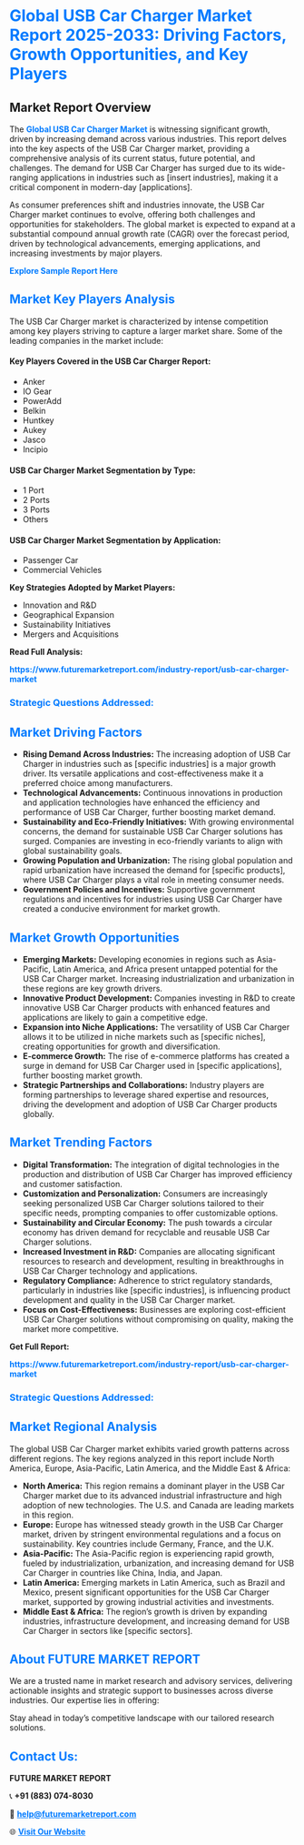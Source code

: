<h1 style="color: #007BFF;">Global USB Car Charger Market Report 2025-2033: Driving Factors, Growth Opportunities, and Key Players</h1>

<section id="overview">
<h2>Market Report Overview</h2>
<p>The <a href="https://www.futuremarketreport.com/industry-report/usb-car-charger-market" style="color: #007BFF; text-decoration: none;"><strong>Global USB Car Charger Market</strong></a> is witnessing significant growth, driven by increasing demand across various industries. This report delves into the key aspects of the USB Car Charger market, providing a comprehensive analysis of its current status, future potential, and challenges. The demand for USB Car Charger has surged due to its wide-ranging applications in industries such as [insert industries], making it a critical component in modern-day [applications].</p>
<p>As consumer preferences shift and industries innovate, the USB Car Charger market continues to evolve, offering both challenges and opportunities for stakeholders. The global market is expected to expand at a substantial compound annual growth rate (CAGR) over the forecast period, driven by technological advancements, emerging applications, and increasing investments by major players.</p>
</section>

<section id="overview">
<p><a href="https://www.futuremarketreport.com/request-sample/reportId=64172" style="color: #007BFF; text-decoration: none;"><strong>Explore Sample Report Here</strong></a></p>
</section>

<section id="key-players">
<h2 style="color: #007BFF;">Market Key Players Analysis</h2>
<p>The USB Car Charger market is characterized by intense competition among key players striving to capture a larger market share. Some of the leading companies in the market include:</p>
<h4>Key Players Covered in the USB Car Charger Report:</h4>
<ul><li>Anker</li><li>IO Gear</li><li>PowerAdd</li><li>Belkin</li><li>Huntkey</li><li>Aukey</li><li>Jasco</li><li>Incipio</li></ul>
<h4>USB Car Charger Market Segmentation by Type:</h4>
<ul><li>1 Port</li><li>2 Ports</li><li>3 Ports</li><li>Others</li></ul>

<h4>USB Car Charger Market Segmentation by Application:</h4>
<ul><li>Passenger Car</li><li>Commercial Vehicles</li></ul>
<p><strong>Key Strategies Adopted by Market Players:</strong></p>
<ul>
<li>Innovation and R&D</li>
<li>Geographical Expansion</li>
<li>Sustainability Initiatives</li>
<li>Mergers and Acquisitions</li>
</ul>
</section>

<section>
<p><strong>Read Full Analysis: </strong></p><a href="https://www.futuremarketreport.com/industry-report/usb-car-charger-market" style="color: #007BFF; text-decoration: none;"><strong>https://www.futuremarketreport.com/industry-report/usb-car-charger-market</strong></a>
<h3 style="color: #007BFF;">Strategic Questions Addressed:</h3>
</section>

<section id="driving-factors">
<h2 style="color: #007BFF;">Market Driving Factors</h2>
<ul>
<li><strong>Rising Demand Across Industries:</strong> The increasing adoption of USB Car Charger in industries such as [specific industries] is a major growth driver. Its versatile applications and cost-effectiveness make it a preferred choice among manufacturers.</li>
<li><strong>Technological Advancements:</strong> Continuous innovations in production and application technologies have enhanced the efficiency and performance of USB Car Charger, further boosting market demand.</li>
<li><strong>Sustainability and Eco-Friendly Initiatives:</strong> With growing environmental concerns, the demand for sustainable USB Car Charger solutions has surged. Companies are investing in eco-friendly variants to align with global sustainability goals.</li>
<li><strong>Growing Population and Urbanization:</strong> The rising global population and rapid urbanization have increased the demand for [specific products], where USB Car Charger plays a vital role in meeting consumer needs.</li>
<li><strong>Government Policies and Incentives:</strong> Supportive government regulations and incentives for industries using USB Car Charger have created a conducive environment for market growth.</li>
</ul>
</section>

<section id="growth-opportunities">
<h2 style="color: #007BFF;">Market Growth Opportunities</h2>
<ul>
<li><strong>Emerging Markets:</strong> Developing economies in regions such as Asia-Pacific, Latin America, and Africa present untapped potential for the USB Car Charger market. Increasing industrialization and urbanization in these regions are key growth drivers.</li>
<li><strong>Innovative Product Development:</strong> Companies investing in R&D to create innovative USB Car Charger products with enhanced features and applications are likely to gain a competitive edge.</li>
<li><strong>Expansion into Niche Applications:</strong> The versatility of USB Car Charger allows it to be utilized in niche markets such as [specific niches], creating opportunities for growth and diversification.</li>
<li><strong>E-commerce Growth:</strong> The rise of e-commerce platforms has created a surge in demand for USB Car Charger used in [specific applications], further boosting market growth.</li>
<li><strong>Strategic Partnerships and Collaborations:</strong> Industry players are forming partnerships to leverage shared expertise and resources, driving the development and adoption of USB Car Charger products globally.</li>
</ul>
</section>

<section id="trending-factors">
<h2 style="color: #007BFF;">Market Trending Factors</h2>
<ul>
<li><strong>Digital Transformation:</strong> The integration of digital technologies in the production and distribution of USB Car Charger has improved efficiency and customer satisfaction.</li>
<li><strong>Customization and Personalization:</strong> Consumers are increasingly seeking personalized USB Car Charger solutions tailored to their specific needs, prompting companies to offer customizable options.</li>
<li><strong>Sustainability and Circular Economy:</strong> The push towards a circular economy has driven demand for recyclable and reusable USB Car Charger solutions.</li>
<li><strong>Increased Investment in R&D:</strong> Companies are allocating significant resources to research and development, resulting in breakthroughs in USB Car Charger technology and applications.</li>
<li><strong>Regulatory Compliance:</strong> Adherence to strict regulatory standards, particularly in industries like [specific industries], is influencing product development and quality in the USB Car Charger market.</li>
<li><strong>Focus on Cost-Effectiveness:</strong> Businesses are exploring cost-efficient USB Car Charger solutions without compromising on quality, making the market more competitive.</li>
</ul>
</section>

<section>
<p><strong>Get Full Report: </strong></p><a href="https://www.futuremarketreport.com/industry-report/usb-car-charger-market" style="color: #007BFF; text-decoration: none;"><strong>https://www.futuremarketreport.com/industry-report/usb-car-charger-market</strong></a>
<h3 style="color: #007BFF;">Strategic Questions Addressed:</h3>
</section>


<section id="regional-analysis">
<h2 style="color: #007BFF;">Market Regional Analysis</h2>
<p>The global USB Car Charger market exhibits varied growth patterns across different regions. The key regions analyzed in this report include North America, Europe, Asia-Pacific, Latin America, and the Middle East & Africa:</p>
<ul>
<li><strong>North America:</strong> This region remains a dominant player in the USB Car Charger market due to its advanced industrial infrastructure and high adoption of new technologies. The U.S. and Canada are leading markets in this region.</li>
<li><strong>Europe:</strong> Europe has witnessed steady growth in the USB Car Charger market, driven by stringent environmental regulations and a focus on sustainability. Key countries include Germany, France, and the U.K.</li>
<li><strong>Asia-Pacific:</strong> The Asia-Pacific region is experiencing rapid growth, fueled by industrialization, urbanization, and increasing demand for USB Car Charger in countries like China, India, and Japan.</li>
<li><strong>Latin America:</strong> Emerging markets in Latin America, such as Brazil and Mexico, present significant opportunities for the USB Car Charger market, supported by growing industrial activities and investments.</li>
<li><strong>Middle East & Africa:</strong> The region’s growth is driven by expanding industries, infrastructure development, and increasing demand for USB Car Charger in sectors like [specific sectors].</li>
</ul>
</section>

<footer>
<h2 style="color: #007BFF;">About FUTURE MARKET REPORT</h2>
<p>We are a trusted name in market research and advisory services, delivering actionable insights and strategic support to businesses across diverse industries. Our expertise lies in offering:</p>

<p>Stay ahead in today’s competitive landscape with our tailored research solutions.</p>

<h2 style="color: #007BFF;">Contact Us:</h2>
<p><strong>FUTURE MARKET REPORT</strong></p>
<p>📞 <strong>+91 (883) 074-8030</strong></p>
<p>📧 <strong><a href="mailto:help@futuremarketreport.com" style="color: #007BFF;">help@futuremarketreport.com</a></strong></p>
<p>🌐 <strong><a href="https://www.futuremarketreport.com/" style="color: #007BFF;">Visit Our Website</a></strong></p>
</footer>